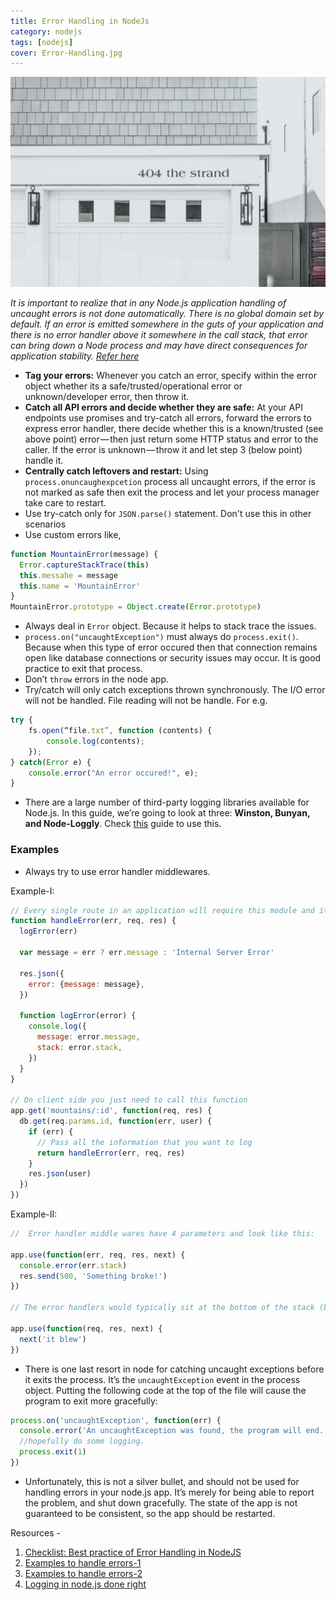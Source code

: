 ```yaml
---
title: Error Handling in NodeJs
category: nodejs
tags: [nodejs]
cover: Error-Handling.jpg
---
```


![Error-Handling](Error-Handling.jpg)

_It is important to realize that in any Node.js application handling of uncaught errors is not done automatically. There is no global domain set by default. If an error is emitted somewhere in the guts of your application and there is no error handler above it somewhere in the call stack, that error can bring down a Node process and may have direct consequences for application stability._ [_Refer here_](https://www.signal.co/dev-log/exception-handling-node-js/)

* **Tag your errors:** Whenever you catch an error, specify within the error object whether its a safe/trusted/operational error or unknown/developer error, then throw it.
* **Catch all API errors and decide whether they are safe:** At your API endpoints use promises and try-catch all errors, forward the errors to express error handler, there decide whether this is a known/trusted (see above point) error — then just return some HTTP status and error to the caller. If the error is unknown — throw it and let step 3 (below point) handle it.
* **Centrally catch leftovers and restart:** Using `process.onuncaughexpcetion` process all uncaught errors, if the error is not marked as safe then exit the process and let your process manager take care to restart.
* Use try-catch only for `JSON.parse()` statement. Don't use this in other scenarios
* Use custom errors like,

```js
function MountainError(message) {
  Error.captureStackTrace(this)
  this.messahe = message
  this.name = 'MountainError'
}
MountainError.prototype = Object.create(Error.prototype)
```

* Always deal in `Error` object. Because it helps to stack trace the issues.
* `process.on("uncaughtException")` must always do `process.exit()`. Because when this type of error occured then that connection remains open like database connections or security issues may occur. It is good practice to exit that process.
* Don’t `throw` errors in the node app.
* Try/catch will only catch exceptions thrown synchronously. The I/O error will not be handled. File reading will not be handle. For e.g.

```js
try {
    fs.open(“file.txt”, function (contents) {
        console.log(contents);
    });
} catch(Error e) {
    console.error("An error occured!", e);
}
```

* There are a large number of third-party logging libraries available for Node.js. In this guide, we’re going to look at three: **Winston, Bunyan, and Node-Loggly**. Check [this](https://www.loggly.com/ultimate-guide/category/node/) guide to use this.

### Examples

* Always try to use error handler middlewares.

Example-I:

```js
// Every single route in an application will require this module and it should called whenever programmer need to handle any error
function handleError(err, req, res) {
  logError(err)

  var message = err ? err.message : 'Internal Server Error'

  res.json({
    error: {message: message},
  })

  function logError(error) {
    console.log({
      message: error.message,
      stack: error.stack,
    })
  }
}

// On client side you just need to call this function
app.get('mountains/:id', function(req, res) {
  db.get(req.params.id, function(err, user) {
    if (err) {
      // Pass all the information that you want to log
      return handleError(err, req, res)
    }
    res.json(user)
  })
})
```

Example-II:

```js
//  Error handler middle wares have 4 parameters and look like this:

app.use(function(err, req, res, next) {
  console.error(err.stack)
  res.send(500, 'Something broke!')
})

// The error handlers would typically sit at the bottom of the stack (below other app.use) and the way to send errors is by using the third parameter of typical middleware:

app.use(function(req, res, next) {
  next('it blew')
})
```

* There is one last resort in node for catching uncaught exceptions before it exits the process. It’s the `uncaughtException` event in the process object. Putting the following code at the top of the file will cause the program to exit more gracefully:

```js
process.on('uncaughtException', function(err) {
  console.error('An uncaughtException was found, the program will end.')
  //hopefully do some logging.
  process.exit(1)
})
```

* Unfortunately, this is not a silver bullet, and should not be used for handling errors in your node.js app. It’s merely for being able to report the problem, and shut down gracefully. The state of the app is not guaranteed to be consistent, so the app should be restarted.

Resources -

1.  [Checklist: Best practice of Error Handling in NodeJS](https://goldbergyoni.com/checklist-best-practices-of-node-js-error-handling/)
2.  [Examples to handle errors-1](https://github.com/xjamundx/error-handling)
3.  [Examples to handle errors-2](https://github.com/imperugo/NodeJs-Sample)
4.  [Logging in node.js done right](http://www.jyotman.xyz/post/logging-in-node.js-done-right)
